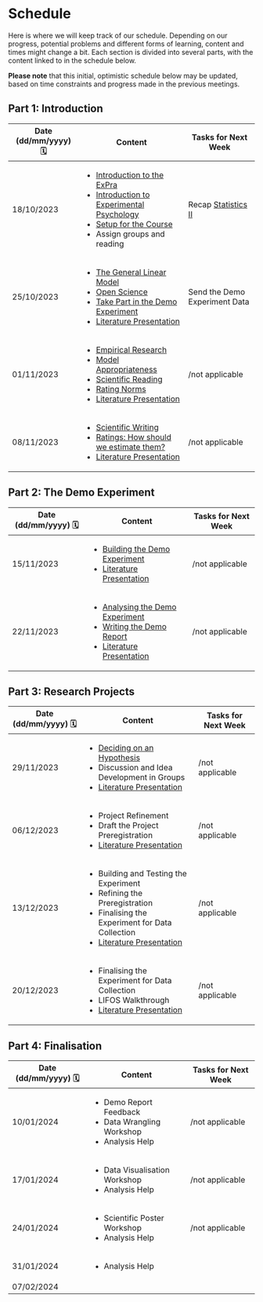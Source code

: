 # Schedule

Here is where we will keep track of our schedule. Depending on our progress, potential problems and different forms of learning, content and times might change a bit. Each section is divided into several parts, with the content linked to in the schedule below.

**Please note** that this initial, optimistic schedule below may be updated, based on time constraints and progress made in the previous meetings.  

## Part 1: Introduction

| Date (dd/mm/yyyy) 🗓         | Content | Tasks for Next Week |
|--------------|-----------|------------|
| 18/10/2023 | <ul> <li>[Introduction to the ExPra](https://jackedtaylor.github.io/expra-wise23/introduction/general_intro)</li> <li>[Introduction to Experimental Psychology](https://jackedtaylor.github.io/expra-wise23/introduction/intro_exp_psych)</li> <li>[Setup for the Course](https://jackedtaylor.github.io/expra-wise23/introduction/setup)</li> <li>Assign groups and reading</li> <ul> | Recap [Statistics II](https://pandar.netlify.app/lehre/#bsc7) |
| 25/10/2023 | <ul> <li>[The General Linear Model](https://jackedtaylor.github.io/expra-wise23/introduction/glm)</li> <li>[Open Science](https://jackedtaylor.github.io/expra-wise23/introduction/open_science)</li> <li>[Take Part in the Demo Experiment](https://jackedtaylor.github.io/expra-wise23/introduction/demo_participate.html)</li> <li> [Literature Presentation](https://jackedtaylor.github.io/expra-wise23/general_information/reading.html) </li> </ul> | Send the Demo Experiment Data |
| 01/11/2023 | <ul> <li>[Empirical Research](https://jackedtaylor.github.io/expra-wise23/introduction/empirical_research)</li> <li>[Model Appropriateness](https://jackedtaylor.github.io/expra-wise23/introduction/model_appropriateness)</li> <li>[Scientific Reading](https://jackedtaylor.github.io/expra-wise23/introduction/scientific_reading)</li> <li>[Rating Norms](https://jackedtaylor.github.io/expra-wise23/introduction/ratings)</li> <li> [Literature Presentation](https://jackedtaylor.github.io/expra-wise23/general_information/reading.html) </li> </ul> | /not applicable |
| 08/11/2023 | <ul> <li>[Scientific Writing](https://jackedtaylor.github.io/expra-wise23/introduction/scientific_reading)</li> <li>[Ratings: How should we estimate them?](https://jackedtaylor.github.io/expra-wise23/introduction/ratings)</li> <li> [Literature Presentation](https://jackedtaylor.github.io/expra-wise23/general_information/reading.html) </li> </ul> | /not applicable |

## Part 2: The Demo Experiment

| Date (dd/mm/yyyy) 🗓         | Content | Tasks for Next Week |
|--------------|-----------|------------|
| 15/11/2023 | <ul> <li>[Building the Demo Experiment](https://jackedtaylor.github.io/expra-wise23/demo/build_demo)</li> <li> [Literature Presentation](https://jackedtaylor.github.io/expra-wise23/general_information/reading.html) </li> </ul> | /not applicable |
| 22/11/2023 | <ul> <li>[Analysing the Demo Experiment](https://jackedtaylor.github.io/expra-wise23/demo/analyse_demo)</li> <li>[Writing the Demo Report](https://jackedtaylor.github.io/expra-wise23/demo/write_demo)</li> <li> [Literature Presentation](https://jackedtaylor.github.io/expra-wise23/general_information/reading.html) </li> </ul> | /not applicable |

## Part 3: Research Projects

| Date (dd/mm/yyyy) 🗓         | Content | Tasks for Next Week |
|--------------|-----------|------------|
| 29/11/2023 | <ul> <li>[Deciding on an Hypothesis](https://jackedtaylor.github.io/expra-wise23/experimentation/hypotheses)</li> <li>Discussion and Idea Development in Groups</li> <li> [Literature Presentation](https://jackedtaylor.github.io/expra-wise23/general_information/reading.html) </li> </ul> | /not applicable |
| 06/12/2023 | <ul> <li>Project Refinement</li> <li>Draft the Project Preregistration</li> <li> [Literature Presentation](https://jackedtaylor.github.io/expra-wise23/general_information/reading.html) </li> </ul> | /not applicable |
| 13/12/2023 | <ul> <li>Building and Testing the Experiment</li> <li>Refining the Preregistration</li> <li>Finalising the Experiment for Data Collection</li> <li> [Literature Presentation](https://jackedtaylor.github.io/expra-wise23/general_information/reading.html) </li> </ul> | /not applicable |
| 20/12/2023 | <ul> <li>Finalising the Experiment for Data Collection</li> <li>LIFOS Walkthrough</li> <li> [Literature Presentation](https://jackedtaylor.github.io/expra-wise23/general_information/reading.html) </li> </ul> | /not applicable |

## Part 4: Finalisation

| Date (dd/mm/yyyy) 🗓         | Content | Tasks for Next Week |
|--------------|-----------|------------|
| 10/01/2024 | <ul> <li>Demo Report Feedback</li> <li>Data Wrangling Workshop</li> <li>Analysis Help</li> </ul> | /not applicable
| 17/01/2024 | <ul> <li>Data Visualisation Workshop</li> <li>Analysis Help</li> </ul> | /not applicable
| 24/01/2024 | <ul> <li>Scientific Poster Workshop</li> <li>Analysis Help</li> </ul> | /not applicable
| 31/01/2024 | <ul> <li>Analysis Help</li> </ul>
| 07/02/2024 |
